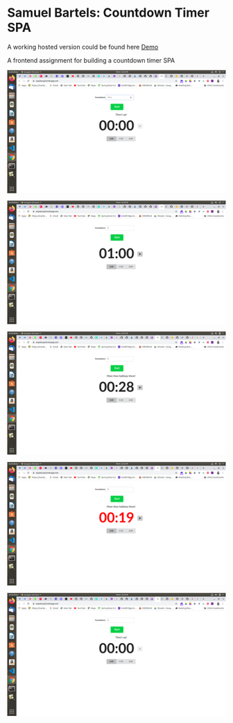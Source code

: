 # Samuel Bartels: Countdown Timer SPA

A working hosted version could be found here [Demo](https://waystocap.herokuapp.com/)

A frontend assignment for building a countdown timer SPA

![Initial Screen](/screenshots/screenshot_0.png)

![Starting Screen](/screenshots/screenshot_1.png)

![Halfway Screen](/screenshots/screenshot_2.png)

![Near End Screen](/screenshots/screenshot_3.png)

![End Screen](/screenshots/screenshot_4.png)

